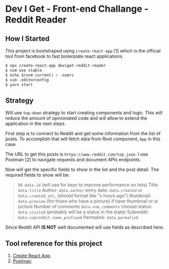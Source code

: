 # Dev I Get - Front-end Challange - Reddit Reader

## How I Started

This project is bootstraped using `create-react-app` [1] which is the official tool from facebook to fast boilerplate react applications.

```bash
$ npx create-react-app deviget-reddit-reader
$ nvm use stable
$ echo $(nvm current) > .nvmrc
$ vim .editorconfig
$ yarn start
```

## Strategy

Will use `top-down` strategy to start creating components and logic. This will reduce the amount of opinionated code and will allow to extend the application in the next steps.

First step is to connect to Reddit and get some information from the list of posts. To accomplish that will fetch data from Root component, `App` in this case.

The URL to get this posts is `https://www.reddit.com/top.json`. I use Postman [2] to navigate requests and document APIs endpoints. 

Now will get the specific fields to show in the list and the post detail. The required fields to show will be:

> Id: `data.id` (will use for keys to improve performance on lists)
> Title: `data.title`
> Author: `data.author`
> entry date: `data.created` or `data.created_utc`, (should format like “x hours ago”)
> thumbnail: `data.preview` (for those who have a picture)
> if have thumbnail or is picture
> Number of comments `data.num_comments`
> Unread status: `data.visited` (probably will be a status in the state)
> Subreddit: `data.subreddit_name_prefixed`
> Permalink: `data.permalink`

Since Reddit API **IS NOT** well documented will use fields as described here.






## Tool reference for this project

1. [Create React App](https://github.com/facebookincubator/create-react-app).
1. [Postman](https://www.getpostman.com/)


